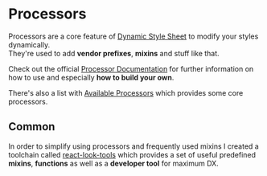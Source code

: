 # Processors

Processors are a core feature of [Dynamic Style Sheet](https://github.com/dynamicstylesheets/Dynamic-Style-Sheets) to modify your styles dynamically.<br>
They're used to add **vendor prefixes**, **mixins** and stuff like that.

Check out the official [Processor Documentation](https://github.com/dynamicstylesheets/Dynamic-Style-Sheets#processors) for further information on how to use and especially **how to build your own**.

There's also a list with [Available Processors](https://github.com/dynamicstylesheets/Dynamic-Style-Sheets#available-processors)  which provides some core processors.

## Common
In order to simplify using processors and frequently used mixins I created a toolchain called [react-look-tools](https://github.com/rofrischmann/react-look-tools) which provides a set of useful predefined **mixins**, **functions** as well as a **developer tool** for maximum DX.
